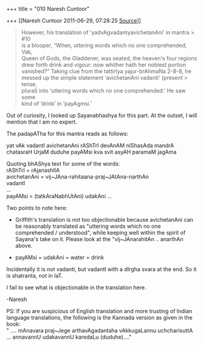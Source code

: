 +++
title = "010 Naresh Cuntoor"

+++
[[Naresh Cuntoor	2011-06-29, 07:28:25 [Source](https://groups.google.com/g/samskrita/c/rknzEBq63Lg)]]



> However, his translation of ‘yadvAgvadantyavichetanAni’ in mantra > #10  
> is a blooper, “When, uttering words which no one comprehended, Vak,  
> Queen of Gods, the Gladdener, was seated, the heaven's four regions  
> drew forth drink and vigour: now whither hath her noblest portion  
> vanished?” Taking clue from the tattirIya yajur-brAhmaNa 2-8-8, he  
> messed up the simple statement ‘avichetanAni vadanti’ (present > tense,  
> plural) into ‘uttering words which no one comprehended.’ He saw some  
> kind of ‘drink’ in ‘payAgmsi.’

  
  
Out of curiosity, I looked up Sayanabhashya for this part. At the outset, I will mention that I am no expert.  
  
The padapATha for this mantra reads as follows:  
  
yat vAk vadantI avichetanAni rAShTrI devAnAM niShasAda mandrA chatasraH UrjaM duduhe payAMsi kva svit asyAH paramaM jagAma  
  
Quoting bhAShya text for some of the words:  
rAShTrI = rAjanashIlA  
avichetanAni = vij\~JAna-rahitaana-praj\~JAtAna-narthAn  
vadantI  
...  
payAMsi = (tatkAraNabhUtAni) udakAni ...  
  
Two points to note here:  
- Griffith's translation is not too objectionable because avichetanAni can be reasonably translated as "uttering words which no one comprehended / understood", while keeping well within the spirit of Sayana's take on it. Please look at the "vij\~JAnarahitAn .. anarthAn above.  
  
- payAMsi = udakAni = water = drink  
  
Incidentally it is not vadanti, but vadantI with a dIrgha svara at the end. So it is shatranta, not in laT.  
  
  
I fail to see what is objectionable in the translation here.  
  
-Naresh  
  
PS: If you are suspicious of English translation and more trusting of Indian language translations, the following is the Kannada version as given in the book:  
" .... mAnavara praj\~Jege arthavAgadantaha vAkkugaLannu uchcharisuttA ... annavannU udakavannU karedaLu (duduhe)...."  
  
  

